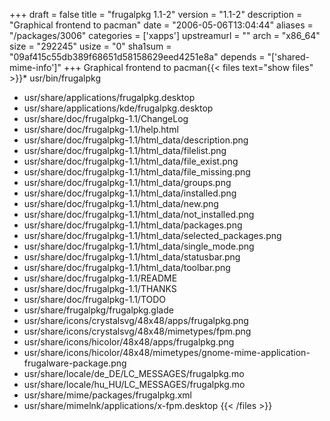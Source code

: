+++
draft = false
title = "frugalpkg 1.1-2"
version = "1.1-2"
description = "Graphical frontend to pacman"
date = "2006-05-06T13:04:44"
aliases = "/packages/3006"
categories = ['xapps']
upstreamurl = ""
arch = "x86_64"
size = "292245"
usize = "0"
sha1sum = "09af415c55db389f68651d58158629eed4251e8a"
depends = "['shared-mime-info']"
+++
Graphical frontend to pacman{{< files text="show files" >}}* usr/bin/frugalpkg
* usr/share/applications/frugalpkg.desktop
* usr/share/applications/kde/frugalpkg.desktop
* usr/share/doc/frugalpkg-1.1/ChangeLog
* usr/share/doc/frugalpkg-1.1/help.html
* usr/share/doc/frugalpkg-1.1/html_data/description.png
* usr/share/doc/frugalpkg-1.1/html_data/filelist.png
* usr/share/doc/frugalpkg-1.1/html_data/file_exist.png
* usr/share/doc/frugalpkg-1.1/html_data/file_missing.png
* usr/share/doc/frugalpkg-1.1/html_data/groups.png
* usr/share/doc/frugalpkg-1.1/html_data/installed.png
* usr/share/doc/frugalpkg-1.1/html_data/new.png
* usr/share/doc/frugalpkg-1.1/html_data/not_installed.png
* usr/share/doc/frugalpkg-1.1/html_data/packages.png
* usr/share/doc/frugalpkg-1.1/html_data/selected_packages.png
* usr/share/doc/frugalpkg-1.1/html_data/single_mode.png
* usr/share/doc/frugalpkg-1.1/html_data/statusbar.png
* usr/share/doc/frugalpkg-1.1/html_data/toolbar.png
* usr/share/doc/frugalpkg-1.1/README
* usr/share/doc/frugalpkg-1.1/THANKS
* usr/share/doc/frugalpkg-1.1/TODO
* usr/share/frugalpkg/frugalpkg.glade
* usr/share/icons/crystalsvg/48x48/apps/frugalpkg.png
* usr/share/icons/crystalsvg/48x48/mimetypes/fpm.png
* usr/share/icons/hicolor/48x48/apps/frugalpkg.png
* usr/share/icons/hicolor/48x48/mimetypes/gnome-mime-application-frugalware-package.png
* usr/share/locale/de_DE/LC_MESSAGES/frugalpkg.mo
* usr/share/locale/hu_HU/LC_MESSAGES/frugalpkg.mo
* usr/share/mime/packages/frugalpkg.xml
* usr/share/mimelnk/applications/x-fpm.desktop
{{< /files >}}